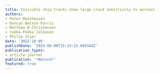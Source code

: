 ```yaml
---
title: Invisible ship tracks show large cloud sensitivity to aerosol
authors:
- Peter Manshausen
- Duncan Watson-Parris
- Matthew W Christensen
- Jukka-Pekka Jalkanen
- Philip Stier
date: '2022-10-05'
publishDate: '2024-08-06T15:33:13.045564Z'
publication_types:
- article-journal
publication: '*Nature*'
featured: true
---
```

